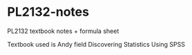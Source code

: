# PL2132-notes
PL2132 textbook notes + formula sheet


Textbook used is Andy field Discovering Statistics Using SPSS